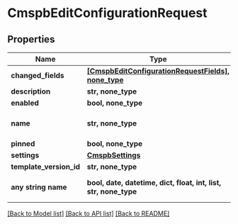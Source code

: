 # CmspbEditConfigurationRequest


## Properties
Name | Type | Description | Notes
------------ | ------------- | ------------- | -------------
**changed_fields** | [**[CmspbEditConfigurationRequestFields], none_type**](CmspbEditConfigurationRequestFields.md) |  | [optional] 
**description** | **str, none_type** |  | [optional] 
**enabled** | **bool, none_type** |  | [optional] 
**name** | **str, none_type** | string activity_configuration_id &#x3D; 1; | [optional] 
**pinned** | **bool, none_type** |  | [optional] 
**settings** | [**CmspbSettings**](CmspbSettings.md) |  | [optional] 
**template_version_id** | **str, none_type** |  | [optional] 
**any string name** | **bool, date, datetime, dict, float, int, list, str, none_type** | any string name can be used but the value must be the correct type | [optional]

[[Back to Model list]](../README.md#documentation-for-models) [[Back to API list]](../README.md#documentation-for-api-endpoints) [[Back to README]](../README.md)


